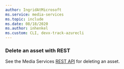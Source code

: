 ```yaml
---
author: IngridAtMicrosoft
ms.service: media-services 
ms.topic: include
ms.date: 08/18/2020
ms.author: inhenkel
ms.custom: CLI, devx-track-azurecli
---
```


### Delete an asset with REST

See the Media Services [REST API](/rest/api/media/assets/delete) for deleting an asset.
